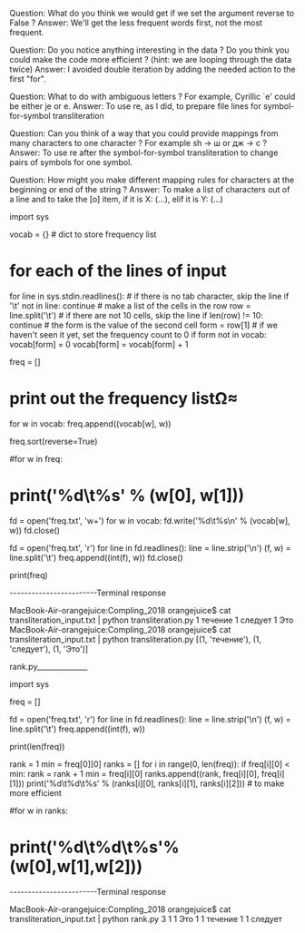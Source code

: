 Question:
What do you think we would get if we set the argument reverse to False ?
Answer: 
We'll get the less frequent words first, not the most frequent.

Question:
Do you notice anything interesting in the data ? Do you think you could make the code more efficient ? (hint: we are looping through the data twice)
Answer: 
I avoided double iteration by adding the needed action to the first "for".

Question:
What to do with ambiguous letters ? For example, Cyrillic `е' could be either je or e.
Answer: 
To use re, as I did, to prepare file lines for symbol-for-symbol transliteration

Question:
Can you think of a way that you could provide mappings from many characters to one character ?
For example sh → ш or дж → c ?
Answer:
To use re after the symbol-for-symbol transliteration to change pairs of symbols for one symbol.

Question:
How might you make different mapping rules for characters at the beginning or end of the string ?
Answer:
To make a list of characters out of a line and to take the [o] item, if it is X: (...), elif it is Y: (...)



import sys

vocab = {} # dict to store frequency list

# for each of the lines of input
for line in sys.stdin.readlines():
	# if there is no tab character, skip the line
	if '\t' not in line:
		continue
	# make a list of the cells in the row
	row = line.split('\t')
	# if there are not 10 cells, skip the line
	if len(row) != 10:
		continue
	# the form is the value of the second cell
	form = row[1]
	# if we haven't seen it yet, set the frequency count to 0
	if form not in vocab:
		vocab[form] = 0
	vocab[form] = vocab[form] + 1

freq = []
# print out the frequency listΩ≈
for w in vocab:
    freq.append((vocab[w], w))

freq.sort(reverse=True)

#for w in freq:
#    print('%d\t%s' % (w[0], w[1]))

fd = open('freq.txt', 'w+')
for w in vocab:
	fd.write('%d\t%s\n' % (vocab[w], w))
fd.close()

fd = open('freq.txt', 'r')
for line in fd.readlines():
	line = line.strip('\n')
	(f, w) = line.split('\t')
	freq.append((int(f), w))
fd.close()

print(freq)


------------------------Terminal response

MacBook-Air-orangejuice:Compling_2018 orangejuice$ cat transliteration_input.txt | python transliteration.py
1       течение
1       следует
1       Это
MacBook-Air-orangejuice:Compling_2018 orangejuice$ cat transliteration_input.txt | python transliteration.py
[(1, 'течение'), (1, 'следует'), (1, 'Это')]





rank.py______________

import sys

freq = []

fd = open('freq.txt', 'r')
for line in fd.readlines():
	line = line.strip('\n')
	(f, w) = line.split('\t')
	freq.append((int(f), w))

print(len(freq))

rank = 1
min = freq[0][0]
ranks = []
for i in range(0, len(freq)):
	if freq[i][0] < min:
		rank = rank + 1
		min = freq[i][0]
	ranks.append((rank, freq[i][0], freq[i][1]))
	print('%d\t%d\t%s' % (ranks[i][0], ranks[i][1], ranks[i][2])) # to make more efficient

#for w in ranks:
#    print('%d\t%d\t%s'%(w[0],w[1],w[2]))


------------------------Terminal response

MacBook-Air-orangejuice:Compling_2018 orangejuice$ cat transliteration_input.txt | python rank.py
3
1       1       Это
1       1       течение
1       1       следует

